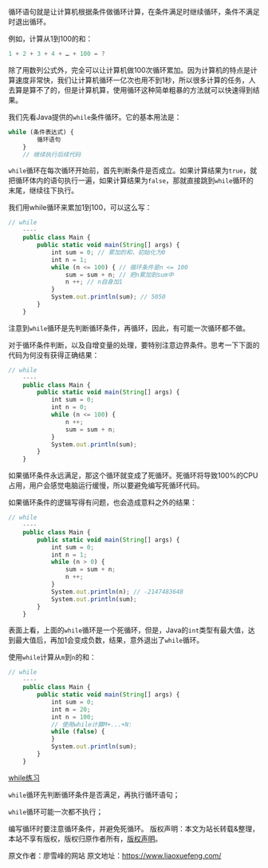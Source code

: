 


循环语句就是让计算机根据条件做循环计算，在条件满足时继续循环，条件不满足时退出循环。

例如，计算从1到100的和：

```js 
1 + 2 + 3 + 4 + … + 100 = ?
```

除了用数列公式外，完全可以让计算机做100次循环累加。因为计算机的特点是计算速度非常快，我们让计算机循环一亿次也用不到1秒，所以很多计算的任务，人去算是算不了的，但是计算机算，使用循环这种简单粗暴的方法就可以快速得到结果。

我们先看Java提供的`while`条件循环。它的基本用法是：

```js 
while (条件表达式) {
        循环语句
    }
    // 继续执行后续代码
```

`while`循环在每次循环开始前，首先判断条件是否成立。如果计算结果为`true`，就把循环体内的语句执行一遍，如果计算结果为`false`，那就直接跳到`while`循环的末尾，继续往下执行。

我们用while循环来累加1到100，可以这么写：

```js 
// while
    ----
    public class Main {
        public static void main(String[] args) {
            int sum = 0; // 累加的和，初始化为0
            int n = 1;
            while (n <= 100) { // 循环条件是n <= 100
                sum = sum + n; // 把n累加到sum中
                n ++; // n自身加1
            }
            System.out.println(sum); // 5050
        }
    }
```

注意到`while`循环是先判断循环条件，再循环，因此，有可能一次循环都不做。

对于循环条件判断，以及自增变量的处理，要特别注意边界条件。思考一下下面的代码为何没有获得正确结果：

```js 
// while
    ----
    public class Main {
        public static void main(String[] args) {
            int sum = 0;
            int n = 0;
            while (n <= 100) {
                n ++;
                sum = sum + n;
            }
            System.out.println(sum);
        }
    }
```

如果循环条件永远满足，那这个循环就变成了死循环。死循环将导致100%的CPU占用，用户会感觉电脑运行缓慢，所以要避免编写死循环代码。

如果循环条件的逻辑写得有问题，也会造成意料之外的结果：

```js 
// while
    ----
    public class Main {
        public static void main(String[] args) {
            int sum = 0;
            int n = 1;
            while (n > 0) {
                sum = sum + n;
                n ++;
            }
            System.out.println(n); // -2147483648
            System.out.println(sum);
        }
    }
```

表面上看，上面的`while`循环是一个死循环，但是，Java的`int`类型有最大值，达到最大值后，再加1会变成负数，结果，意外退出了`while`循环。

使用`while`计算从`m`到`n`的和：

```js 
// while
    ----
    public class Main {
    	public static void main(String[] args) {
    		int sum = 0;
    		int m = 20;
    		int n = 100;
    		// 使用while计算M+...+N:
    		while (false) {
    		}
    		System.out.println(sum);
    	}
    }
```

[while练习](https://gitee.com/liaoxuefeng/learn-java/raw/master/practices/Java%E6%95%99%E7%A8%8B/10.Java%E5%BF%AB%E9%80%9F%E5%85%A5%E9%97%A8.1255883772263712/30.%E6%B5%81%E7%A8%8B%E6%8E%A7%E5%88%B6.1255943455934400/40.while%E5%BE%AA%E7%8E%AF.1259539701691232/flow-while.zip)

`while`循环先判断循环条件是否满足，再执行循环语句；

`while`循环可能一次都不执行；

编写循环时要注意循环条件，并避免死循环。
版权声明：本文为站长转载&整理，本站不享有版权，版权归原作者所有，[版权声明](https://gitee.com/hezhiyuan007/java-notes/raw/master/disclaimer.md)。




原文作者：廖雪峰的网站 原文地址：https://www.liaoxuefeng.com/